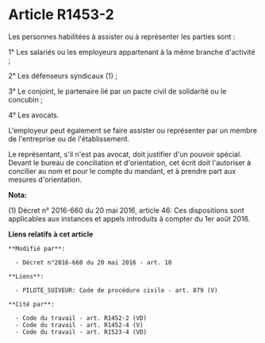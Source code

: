 # Article R1453-2

Les personnes habilitées à assister ou à représenter les parties sont :

1° Les salariés ou les employeurs appartenant à la même branche d'activité ;

2° Les défenseurs syndicaux (1) ;

3° Le conjoint, le partenaire lié par un pacte civil de solidarité ou le concubin ;

4° Les avocats.

L'employeur peut également se faire assister ou représenter par un membre de l'entreprise ou de l'établissement.

Le représentant, s'il n'est pas avocat, doit justifier d'un pouvoir spécial. Devant le bureau de conciliation et
d'orientation, cet écrit doit l'autoriser à concilier au nom et pour le compte du mandant, et à prendre part aux mesures
d'orientation.

**Nota:**

(1) Décret n° 2016-660 du 20 mai 2016, article 46: Ces dispositions sont applicables aux instances et appels introduits à
compter du 1er août 2016.

**Liens relatifs à cet article**

	**Modifié par**:

	  - Décret n°2016-660 du 20 mai 2016 - art. 10

	**Liens**:

	  - PILOTE_SUIVEUR: Code de procédure civile - art. 879 (V)

	**Cité par**:

	  - Code du travail - art. R1452-2 (VD)
	  - Code du travail - art. R1452-4 (V)
	  - Code du travail - art. R1523-4 (VD)
